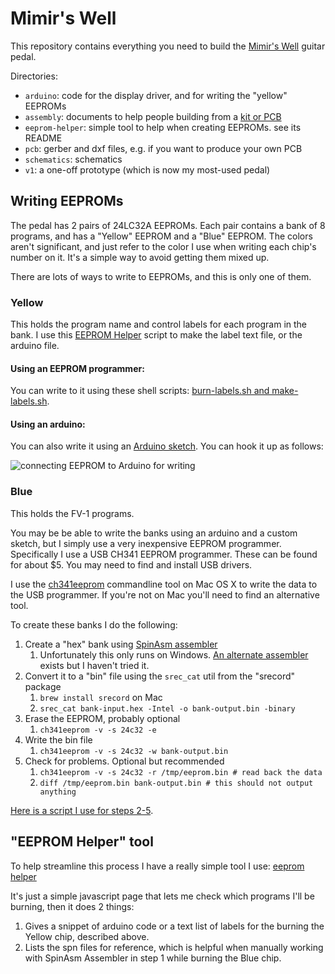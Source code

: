 # Mimir's Well

This repository contains everything you need to build the [Mimir's Well](https://mas-effects.com) guitar pedal.

Directories:

* `arduino`: code for the display driver, and for writing the "yellow" EEPROMs
* `assembly`: documents to help people building from a [kit or PCB](https://mas-effects.square.site/shop/diy/5)
* `eeprom-helper`: simple tool to help when creating EEPROMs. see its README 
* `pcb`: gerber and dxf files, e.g. if you want to produce your own PCB
* `schematics`: schematics
* `v1`: a one-off prototype (which is now my most-used pedal)

## Writing EEPROMs

The pedal has 2 pairs of 24LC32A EEPROMs. Each pair contains a bank of 8 programs, and has a "Yellow" EEPROM and a "Blue" EEPROM.  The colors aren't significant, and just refer to the color I use when writing each chip's number on it. It's a simple way to avoid getting them mixed up.

There are lots of ways to write to EEPROMs, and this is only one of them.

### Yellow

This holds the program name and control labels for each program in the bank. I use this [EEPROM Helper](https://github.com/mstratman/fv1-pedal-platform/tree/master/eeprom-helper) script to make the label text file, or the arduino file.

#### Using an EEPROM programmer:

You can write to it using these shell scripts: [burn-labels.sh and make-labels.sh](https://gist.github.com/mstratman/d541932adb592097963afa8c9aeca4c1).

####  Using an arduino:

You can also write it using an [Arduino sketch](/arduino/eeprom/eeprom.ino). You can hook it up as follows:

![connecting EEPROM to Arduino for writing](/v1/schematics/eeprom%20prgramming_bb.png)


### Blue

This holds the FV-1 programs.

You may be be able to write the banks using an arduino and a custom sketch, but I simply use a very inexpensive EEPROM programmer.  Specifically I use a USB CH341 EEPROM programmer.  These can be found for about $5.  You may need to find and install USB drivers. 

I use the [ch341eeprom](https://github.com/command-tab/ch341eeprom) commandline tool on Mac OS X to write the data to the USB programmer.  If you're not on Mac you'll need to find an alternative tool.

To create these banks I do the following:

1. Create a "hex" bank using [SpinAsm assembler](http://spinsemi.com/products.html)
    1. Unfortunately this only runs on Windows. [An alternate assembler](https://github.com/ndf-zz/asfv1) exists but I haven't tried it.
2. Convert it to a "bin" file using the `srec_cat` util from the "srecord" package
    1. `brew install srecord` on Mac
    2. `srec_cat bank-input.hex -Intel -o bank-output.bin -binary`
3. Erase the EEPROM, probably optional
    1. `ch341eeprom -v -s 24c32 -e`
4. Write the bin file
    1. `ch341eeprom -v -s 24c32 -w bank-output.bin`
5. Check for problems. Optional but recommended
    1. `ch341eeprom -v -s 24c32 -r /tmp/eeprom.bin # read back the data`
    2. `diff /tmp/eeprom.bin bank-output.bin # this should not output anything`


[Here is a script I use for steps 2-5](https://gist.github.com/mstratman/5ede44bfd3bc87219b2a90b9920d51e1).

## "EEPROM Helper" tool

To help streamline this process I have a really simple tool I use: [eeprom helper](https://github.com/mstratman/fv1-pedal-platform/tree/master/eeprom-helper)

It's just a simple javascript page that lets me check which programs I'll be burning, then it does 2 things:

1. Gives a snippet of arduino code or a text list of labels for the burning the Yellow chip, described above.
2. Lists the spn files for reference, which is helpful when manually working with SpinAsm Assembler in step 1 while burning the Blue chip.
